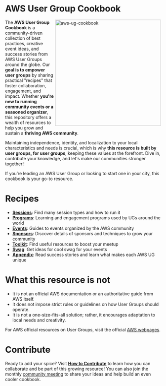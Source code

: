 # AWS User Group Cookbook

<img align="right" width="342" alt="aws-ug-cookbook" src="https://github.com/user-attachments/assets/357c0d3e-6011-4588-9352-0c3d74b9ffe4">


The **AWS User Group Cookbook** is a community-driven collection of best practices, creative event ideas, and success stories from AWS User Groups around the globe. Our **goal is to empower user groups** by sharing practical "recipes" that foster collaboration, engagement, and impact. Whether **you're new to running community events or a seasoned organizer**, this repository offers a wealth of resources to help you grow and sustain a **thriving AWS community**.

Maintaining independence, identity, and localization to your local characteristics and needs is crucial, which is why **this resource is built by user groups, for user groups**, keeping these values at the forefront. Dive in, contribute your knowledge, and let's make our communities stronger together!

If you’re leading an AWS User Group or looking to start one in your city, this cookbook is your go-to resource.

# Recipes

- [**Sessions**](./sessions/): Find many session types and how to run it
- [**Programs**](./programs/): Learning and engagement programs used by UGs around the world
- [**Events**](./events/): Guides to events organized by the AWS community
- [**Sponsors**](./sponsors/): Discover details of sponsors and techniques to grow your community
- [**Toolkit**](./toolkit/): Find useful resources to boost your meetup
- [**Swag**](./swag/): Get ideas for cool swag for your events
- [**Appendix**](./appendix/): Read success stories and learn what makes each AWS UG unique

# What this resource is not
- It is not an official AWS documentation or an authoritative guide from AWS itself.
- It does not impose strict rules or guidelines on how User Groups should operate.
- It is not a one-size-fits-all solution; rather, it encourages adaptation to local needs and creativity.

For AWS official resources on User Groups, visit the official [AWS webpages](https://aws.amazon.com/developer/community/usergroups/?community-user-groups-cards.sort-by=item.additionalFields.ugName&community-user-groups-cards.sort-order=asc&awsf.location=*all&awsf.category=*all).

# Contribute

Ready to add your spice? Visit [**How to Contribute**](/how-to-contribute.md) to learn how you can collaborate and be part of this growing resource! You can also join the monthly [community meeting](./events/ug-cookbook-community-meetings/) to share your ideas and help build an even cooler cookbook. 
